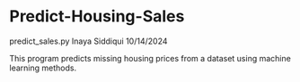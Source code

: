 # Predict-Housing-Sales
predict_sales.py
Inaya Siddiqui
10/14/2024

This program predicts missing housing prices from a dataset using machine
learning methods.
